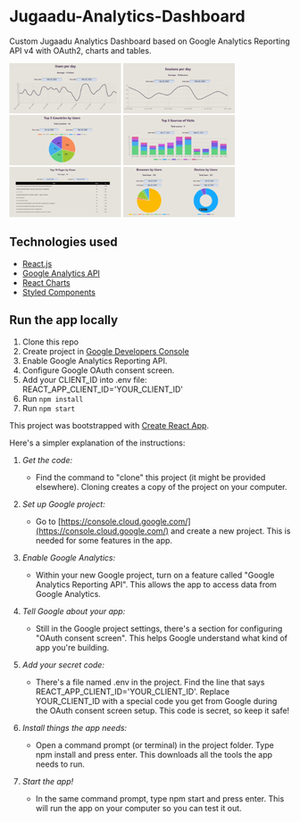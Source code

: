 # Jugaadu-Analytics-Dashboard

Custom Jugaadu Analytics Dashboard based on Google Analytics Reporting API v4 with OAuth2, charts and tables.

<p float="left">
    <img src="src/assets/images/users.JPG" alt="users visits" width="200" height="90"/>
    <img src="src/assets/images/sessions.JPG" alt="users sessions" width="200" height="90"/>
    <img src="src/assets/images/countries.JPG" alt="countries" width="200" height="90"/>
    <img src="src/assets/images/sources.JPG" alt="sources" width="200" height="90"/>
    <img src="src/assets/images/pages.JPG" alt="pageviews" width="200" height="90"/>
    <img src="src/assets/images/browsers-devices.JPG" alt="browsers and devices" width="200" height="90"/>
</p>

## Technologies used

- [React.js](https://reactjs.org/)
- [Google Analytics API](https://developers.google.com/analytics/devguides/reporting/core/v4)
- [React Charts](https://github.com/jerairrest/react-chartjs-2)
- [Styled Components](https://styled-components.com/)

## Run the app locally

1. Clone this repo
2. Create project in [Google Developers Console](https://console.developers.google.com/)
3. Enable Google Analytics Reporting API.
4. Configure Google OAuth consent screen.
5. Add your CLIENT_ID into .env file:
   REACT_APP_CLIENT_ID='YOUR_CLIENT_ID'
6. Run `npm install`
7. Run `npm start`

This project was bootstrapped with [Create React App](https://github.com/facebook/create-react-app).

Here's a simpler explanation of the instructions:

1. *Get the code:*  
   - Find the command to "clone" this project (it might be provided elsewhere). Cloning creates a copy of the project on your computer.

2. *Set up Google project:*  
   - Go to [https://console.cloud.google.com/](https://console.cloud.google.com/) and create a new project. This is needed for some features in the app.

3. *Enable Google Analytics:*  
   - Within your new Google project, turn on a feature called "Google Analytics Reporting API". This allows the app to access data from Google Analytics.

4. *Tell Google about your app:*  
   - Still in the Google project settings, there's a section for configuring "OAuth consent screen". This helps Google understand what kind of app you're building.

5. *Add your secret code:*  
   - There's a file named .env in the project. Find the line that says REACT_APP_CLIENT_ID='YOUR_CLIENT_ID'. Replace YOUR_CLIENT_ID with a special code you get from Google during the OAuth consent screen setup. This code is secret, so keep it safe!

6. *Install things the app needs:*  
   - Open a command prompt (or terminal) in the project folder. Type npm install and press enter. This downloads all the tools the app needs to run.

7. *Start the app!*  
   - In the same command prompt, type npm start and press enter. This will run the app on your computer so you can test it out.
